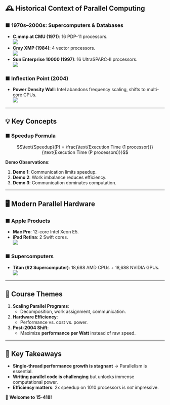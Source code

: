 ## 🕰️ **Historical Context of Parallel Computing**  
### ■ **1970s–2000s: Supercomputers & Databases**  
- **C.mmp at CMU (1971)**: 16 PDP-11 processors.  
  ![](https://wy-static.wenxiaobai.com/chat-doc/18abbf2373e9f20d453a6895f7b2dd40-image.png)  
- **Cray XMP (1984)**: 4 vector processors.  
  ![](https://wy-static.wenxiaobai.com/chat-doc/74d4e6469bdcaf62d33bdb6d9dba9dba-image.png)  
- **Sun Enterprise 10000 (1997)**: 16 UltraSPARC-II processors.  
  ![](https://wy-static.wenxiaobai.com/chat-doc/fbc32ad7a5a9cf5d188fd83823a4ad6d-image.png)  

### ■ **Inflection Point (2004)**  
- **Power Density Wall**: Intel abandons frequency scaling, shifts to multi-core CPUs.  
  ![](https://wy-static.wenxiaobai.com/chat-doc/1349a9accc08efefaff662c62f774410-image.png)  

---

## 💡 **Key Concepts**  
### ■ **Speedup Formula**  
$$\text{Speedup}(P) = \frac{\text{Execution Time (1 processor)}}{\text{Execution Time (P processors)}}$$  

**Demo Observations**:  
1. **Demo 1**: Communication limits speedup.  
2. **Demo 2**: Work imbalance reduces efficiency.  
3. **Demo 3**: Communication dominates computation.  

---

## 🖥️ **Modern Parallel Hardware**  
### ■ **Apple Products**  
- **Mac Pro**: 12-core Intel Xeon E5.  
- **iPad Retina**: 2 Swift cores.  
  ![](https://wy-static.wenxiaobai.com/chat-doc/07e9655c62a5c4f498bf3919574734c2-image.png)  

### ■ **Supercomputers**  
- **Titan (#2 Supercomputer)**: 18,688 AMD CPUs + 18,688 NVIDIA GPUs.  
  ![](https://wy-static.wenxiaobai.com/chat-doc/348bb25872253a55633bac924d9c0e62-image.png)  

---

## 🧩 **Course Themes**  
1. **Scaling Parallel Programs**:  
   - Decomposition, work assignment, communication.  
2. **Hardware Efficiency**:  
   - Performance vs. cost vs. power.  
3. **Post-2004 Shift**:  
   - Maximize **performance per Watt** instead of raw speed.  

---

## 🚨 **Key Takeaways**  
- **Single-thread performance growth is stagnant** → Parallelism is essential.  
- **Writing parallel code is challenging** but unlocks immense computational power.  
- **Efficiency matters**: 2x speedup on 1010 processors is *not* impressive.  

📢 **Welcome to 15-418!**  